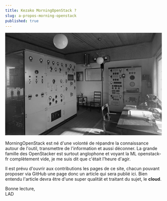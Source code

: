 ```yaml
---
title: Kezako MorningOpenStack ?
slug: a-propos-morning-openstack
published: true
---
```


![Kezako](about.jpg)

MorningOpenStack est né d'une volonté de répandre la connaissance autour de l'outil, transmettre de l'information et aussi déconner. La grande famille des OpenStacker est surtout anglophone et voyant la ML openstack-fr complètement vide, je me suis dit que c'était l'heure d'agir.  

Il est prévu d'ouvrir aux contributions les pages de ce site, chacun pouvant proposer via GitHub une page donc un article qui sera publié ici. Bien entendu l'article devra être d'une super qualität et traitant du sujet, le **cloud**.  

Bonne lecture,  
LAD
